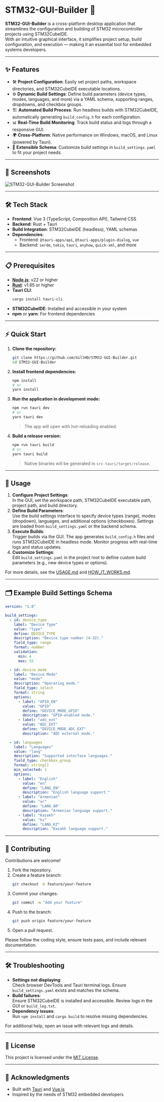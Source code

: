 # STM32-GUI-Builder 🚀

**STM32-GUI-Builder** is a cross-platform desktop application that streamlines the configuration and building of STM32 microcontroller projects using STM32CubeIDE.  
With an intuitive graphical interface, it simplifies project setup, build configuration, and execution — making it an essential tool for embedded systems developers.

---

## ✨ Features

- 🛠 **Project Configuration**: Easily set project paths, workspace directories, and STM32CubeIDE executable locations.
- ⚙️ **Dynamic Build Settings**: Define build parameters (device types, modes, languages, and more) via a YAML schema, supporting ranges, dropdowns, and checkbox groups.
- 🏗 **Automated Build Process**: Run headless builds with STM32CubeIDE, automatically generating `build_config.h` for each configuration.
- 📊 **Real-Time Build Monitoring**: Track build status and logs through a responsive GUI.
- 🌍 **Cross-Platform**: Native performance on Windows, macOS, and Linux (powered by Tauri).
- 🔧 **Extensible Schema**: Customize build settings in `build_settings.yaml` to fit your project needs.

---

## 📸 Screenshots

![STM32-GUI-Builder Screenshot](https://github.com/user-attachments/assets/e68d7f42-d053-474c-b005-6d46ec71dcfe)

---

## 🛠 Tech Stack

- **Frontend**: Vue 3 (TypeScript, Composition API), Tailwind CSS
- **Backend**: Rust + Tauri
- **Build Integration**: STM32CubeIDE (headless), YAML schemas
- **Dependencies**:
  - Frontend: `@tauri-apps/api`, `@tauri-apps/plugin-dialog`, `vue`
  - Backend: `serde`, `tokio`, `tauri`, `anyhow`, `quick-xml`, and more

---

## 📋 Prerequisites

- **[Node.js](https://nodejs.org/en/)**: v22 or higher
- **[Rust](https://www.rust-lang.org/tools/install)**: v1.65 or higher
- **Tauri CLI**:  
  ```bash
  cargo install tauri-cli
  ```
- **STM32CubeIDE**: Installed and accessible in your system
- **npm** or **yarn**: For frontend dependencies

---

## ⚡ Quick Start

1. **Clone the repository:**
   ```bash
   git clone https://github.com/GillHD/STM32-GUI-Builder.git
   cd STM32-GUI-Builder
   ```

2. **Install frontend dependencies:**
   ```bash
   npm install
   # or
   yarn install
   ```

3. **Run the application in development mode:**
   ```bash
   npm run tauri dev
   # or
   yarn tauri dev
   ```
   > The app will open with hot-reloading enabled.

4. **Build a release version:**
   ```bash
   npm run tauri build
   # or
   yarn tauri build
   ```
   > Native binaries will be generated in `src-tauri/target/release`.

---

## 📖 Usage

1. **Configure Project Settings**:  
   In the GUI, set the workspace path, STM32CubeIDE executable path, project path, and build directory.
2. **Define Build Parameters**:  
   Use the build settings interface to specify device types (range), modes (dropdown), languages, and additional options (checkboxes). Settings are loaded from `build_settings.yaml` or the backend schema.
3. **Execute Builds**:  
   Trigger builds via the GUI. The app generates `build_config.h` files and runs STM32CubeIDE in headless mode. Monitor progress with real-time logs and status updates.
4. **Customize Settings**:  
   Edit `build_settings.yaml` in the project root to define custom build parameters (e.g., new device types or options).

For more details, see the [USAGE.md](./USAGE.md) and [HOW_IT_WORKS.md](./HOW_IT_WORKS.md).

---

## 🗂 Example Build Settings Schema

```yaml
version: "1.0"

build_settings:
  - id: device_type
    label: "Device Type"
    value: "type"
    define: DEVICE_TYPE
    description: "Device type number (4-32)."
    field_type: range
    format: number
    validation:
      min: 4
      max: 32

  - id: device_mode
    label: "Device Mode"
    value: "mode"
    description: "Operating mode."
    field_type: select
    format: string
    options:
      - label: "GPIO_EN"
        value: "GPIO"
        define: "DEVICE_MODE_GPIO"
        description: "GPIO-enabled mode."
      - label: "adc_ext"
        value: "ADC_EXT"
        define: "DEVICE_MODE_ADC_EXT"
        description: "ADC external mode."

  - id: languages
    label: "Languages"
    value: "lang"
    description: "Supported interface languages."
    field_type: checkbox_group
    format: string[]
    min_selected: 1
    options:
      - label: "English"
        value: "en"
        define: "LANG_EN"
        description: "English language support."
      - label: "Armenian"
        value: "ar"
        define: "LANG_AR"
        description: "Armenian language support."
      - label: "Kazakh"
        value: "kz"
        define: "LANG_KZ"
        description: "Kazakh language support."
```

---

## 🤝 Contributing

Contributions are welcome!  
1. Fork the repository.
2. Create a feature branch:
   ```bash
   git checkout -b feature/your-feature
   ```
3. Commit your changes:
   ```bash
   git commit -m "Add your feature"
   ```
4. Push to the branch:
   ```bash
   git push origin feature/your-feature
   ```
5. Open a pull request.

Please follow the coding style, ensure tests pass, and include relevant documentation.

---

## 🛠 Troubleshooting

- **Settings not displaying**:  
  Check browser DevTools and Tauri terminal logs. Ensure `build_settings.yaml` exists and matches the schema.
- **Build failures**:  
  Ensure STM32CubeIDE is installed and accessible. Review logs in the GUI or `build_log.txt`.
- **Dependency issues**:  
  Run `npm install` and `cargo build` to resolve missing dependencies.

For additional help, open an issue with relevant logs and details.

---

## 📜 License

This project is licensed under the [MIT License](LICENSE).

---

## 🙌 Acknowledgments

- Built with [Tauri](https://tauri.app/) and [Vue.js](https://vuejs.org/)
- Inspired by the needs of STM32 embedded developers

